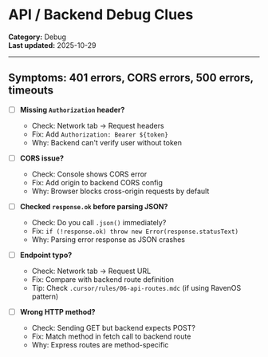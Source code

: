 # API / Backend Debug Clues

**Category:** Debug  
**Last updated:** 2025-10-29

---

## Symptoms: 401 errors, CORS errors, 500 errors, timeouts

- [ ] **Missing `Authorization` header?**
  - Check: Network tab → Request headers
  - Fix: Add `Authorization: Bearer ${token}`
  - Why: Backend can't verify user without token

- [ ] **CORS issue?**
  - Check: Console shows CORS error
  - Fix: Add origin to backend CORS config
  - Why: Browser blocks cross-origin requests by default

- [ ] **Checked `response.ok` before parsing JSON?**
  - Check: Do you call `.json()` immediately?
  - Fix: `if (!response.ok) throw new Error(response.statusText)`
  - Why: Parsing error response as JSON crashes

- [ ] **Endpoint typo?**
  - Check: Network tab → Request URL
  - Fix: Compare with backend route definition
  - Tip: Check `.cursor/rules/06-api-routes.mdc` (if using RavenOS pattern)

- [ ] **Wrong HTTP method?**
  - Check: Sending GET but backend expects POST?
  - Fix: Match method in fetch call to backend route
  - Why: Express routes are method-specific

